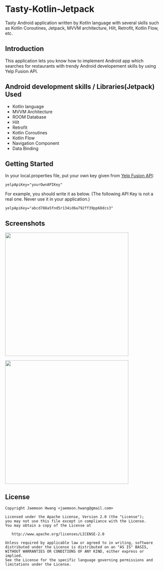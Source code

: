 # Tasty-Kotlin-Jetpack
Tasty Android application written by Kotlin language with several skills such as Kotlin Coroutines, Jetpack, MVVM architecture, Hilt, Retrofit, Kotlin Flow, etc.

Introduction
------------
This application lets you know how to implement Android app which searches for restaurants with trendy Android developement skills by using Yelp Fusion API.


Android development skills / Libraries(Jetpack) Used
----------------------------------------------------
* Kotlin language
* MVVM Architecture
* ROOM Database
* Hilt
* Retrofit
* Kotlin Coroutines
* Kotlin Flow
* Navigation Component
* Data Binding


Getting Started
---------------
In your local.properties file, put your own key given from [Yelp Fusion API][100]:

```
yelpApiKey="yourOwnAPIKey"
```
For example, you should write it as below. 
(The following API Key is not a real one. Never use it in your application.)
```
yelpApiKey="abcd788a5fnd5r134id6a792ff39pp68dcs3"
```


Screenshots
-----------
<p><img src=https://softpian.github.io/images/tasty_main.jpg width="400"/></p>
<p><img src=https://softpian.github.io/images/tasty_details.jpg width="400"/></p>



[100]: https://www.yelp.com/developers


License
-------

    Copyright Jaemoon Hwang <jaemoon.hwang@gmail.com>

    Licensed under the Apache License, Version 2.0 (the "License");
    you may not use this file except in compliance with the License.
    You may obtain a copy of the License at

       http://www.apache.org/licenses/LICENSE-2.0

    Unless required by applicable law or agreed to in writing, software
    distributed under the License is distributed on an "AS IS" BASIS,
    WITHOUT WARRANTIES OR CONDITIONS OF ANY KIND, either express or implied.
    See the License for the specific language governing permissions and
    limitations under the License.
    
